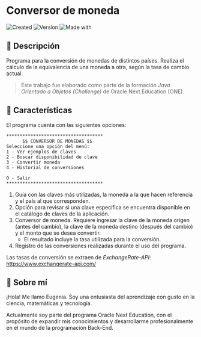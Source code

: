 # Conversor de moneda

![Created](https://img.shields.io/badge/Created-Oct_2024-248f24)
![Version](https://img.shields.io/badge/Version-1.0-c42121)
![Made with](https://img.shields.io/badge/Made_with-Java-255074)



## :memo: Descripción

Programa para la conversión de monedas de distintos países. Realiza el cálculo de la equivalencia de una moneda a otra, según la tasa de cambio actual.

> Este trabajo fue elaborado como parte de la formación *Java Orientado a Objetos (Challenge)* de Oracle Next Education (ONE).

## :dart: Características

El programa cuenta con las siguientes opciones:

    ************************************
          $$ CONVERSOR DE MONEDAS $$
    Seleccione una opción del menú:
    1 - Ver ejemplos de claves
    2 - Buscar disponibilidad de clave
    3 - Convertir moneda
    4 - Historial de conversiones
    
    0 - Salir
    ************************************

1. Guía con las claves más utilizadas, la moneda a la que hacen referencia y el país al que corresponden.
2. Opción para revisar si una clave específica se encuentra disponible en el catálogo de claves de la aplicación.
3. Conversor de moneda. Requiere ingresar la clave de la moneda origen (antes del cambio), la clave de la moneda destino (después del cambio) y el monto que se desea convertir.
   - El resultado incluye la tasa utilizada para la conversión.
4. Registro de las conversiones realizadas durante el uso del programa.

Las tasas de conversión se extraen de *ExchangeRate-API*: <https://www.exchangerate-api.com/>

## :wave: Sobre mí
¡Hola! Me llamo Eugenia. Soy una entusiasta del aprendizaje con gusto en la ciencia, matemáticas y tecnología.

Actualmente soy parte del programa Oracle Next Education, con el propósito de expandir mis conocimientos y desarrollarme profesionalmente en el mundo de la programación Back-End.


